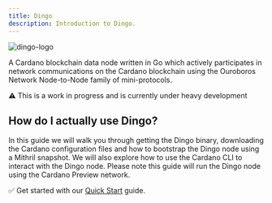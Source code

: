 ```yaml
---
title: Dingo
description: Introduction to Dingo.
---
```


![dingo-logo](/dingo-logo-250.png)

A Cardano blockchain data node written in Go which actively participates in network communications on the Cardano blockchain using the Ouroboros Network Node-to-Node family of mini-protocols.  

⚠️ This is a work in progress and is currently under heavy development

## How do I actually use Dingo?

In this guide we will walk you through getting the Dingo binary, downloading the Cardano configuration files and how to bootstrap the Dingo node using a Mithril snapshot. We will also explore how to use the Cardano CLI to interact with the Dingo node. Please note this guide will run the Dingo node using the Cardano Preview network.  

✅ Get started with our [Quick Start](../002-quick-start-overview) guide.  
